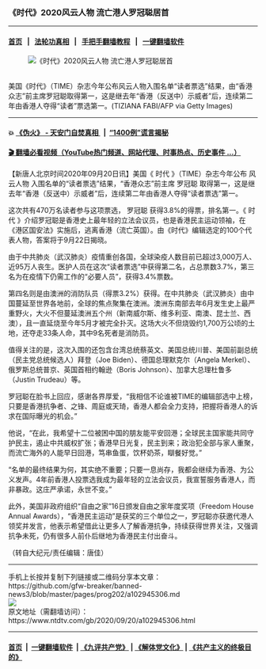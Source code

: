 ### 《时代》2020风云人物 流亡港人罗冠聪居首
------------------------

#### [首页](https://github.com/gfw-breaker/banned-news3/blob/master/README.md) &nbsp;&nbsp;|&nbsp;&nbsp; [法轮功真相](https://github.com/begood0513/basic/blob/master/README.md)  &nbsp;&nbsp;|&nbsp;&nbsp; [手把手翻墙教程](https://github.com/gfw-breaker/guides/wiki)  &nbsp;&nbsp;|&nbsp;&nbsp; [一键翻墙软件](https://github.com/gfw-breaker/nogfw/blob/master/README.md)  



<div><div class="featured_image">
 <figure>
  <img alt="《时代》2020风云人物 流亡港人罗冠聪居首" src="https://i.ntdtv.com/assets/uploads/2020/09/GettyImages-1228192580-800x450.jpg"/>
 </figure><br/>
 <span class="caption">
  美国《时代》（TIME）杂志今年公布风云人物入围名单“读者票选”结果，由“香港众志”前主席罗冠聪取得第一，这是继去年“香港（反送中）示威者”后，连续第二年由香港人夺得“读者”票选第一。(TIZIANA FABI/AFP via Getty Images)
 </span>
</div>
</div><hr/>

#### 💥 [《伪火》 - 天安门自焚真相 ](http://158.247.195.190:10000/videos/blog/weihuo.html)&nbsp; |&nbsp; [“1400例”谎言揭秘  ](http://158.247.195.190:10000/videos/blog/jiexi1400.html)

#### [ 🎬  翻墙必看视频（YouTube热门频道、网站代理、时事热点、历史事件 ...）](https://github.com/gfw-breaker/links/blob/master/banned.md)

<div><div class="post_content" itemprop="articleBody">
 <p>
  【新唐人北京时间2020年09月20日讯】美国《
  <ok href="https://www.ntdtv.com/gb/时代.htm">
   时代
  </ok>
  》（TIME）杂志今年公布
  <ok href="https://www.ntdtv.com/gb/风云人物.htm">
   风云人物
  </ok>
  入围名单的“读者票选”结果，“香港众志”前主席
  <ok href="https://www.ntdtv.com/gb/罗冠聪.htm">
   罗冠聪
  </ok>
  取得第一，这是继去年“香港（反送中）示威者”后，连续第二年由香港人夺得“读者票选”第一。
 </p>
 <p>
  这次共有470万名读者参与这项票选，
  <ok href="https://www.ntdtv.com/gb/罗冠聪.htm">
   罗冠聪
  </ok>
  获得3.8%的得票，排名第一。《
  <ok href="https://www.ntdtv.com/gb/时代.htm">
   时代
  </ok>
  》介绍罗冠聪是香港史上最年轻的立法会议员，也是香港民主运动领袖，在《港区国安法》实施后，逃离香港（流亡英国）。由《时代》编辑选定的100个代表人物，答案将于9月22日揭晓。
 </p>
 <p>
  由于中共肺炎（武汉肺炎）疫情重创各国，全球染疫人数目前已超过3,000万人、近95万人丧生。医护人员在这次“读者票选”中获得第二名，占总票数3.7%，第三名为在疫情下仍需工作的“必要人员”，获得3.4%票数。
 </p>
 <p>
  第四名则是由澳洲的消防队员（得票3.2%）获得。在中共肺炎（武汉肺炎）由中国蔓延至世界各地前，全球的焦点聚集在澳洲。澳洲东南部去年6月发生史上最严重野火，大火不但蔓延澳洲五个州（新南威尔斯、维多利亚、南澳、昆士兰、西澳），且一直延烧至今年5月才被完全扑灭。这场大火不但烧毁约1,700万公顷的土地，还夺走33条人命，其中9名死者是消防员。
 </p>
 <p>
  值得关注的是，这次入围的还包含台湾总统蔡英文、美国总统川普、美国前副总统（民主党总统候选人）拜登（Joe Biden）、德国总理默克尔（Angela Merkel）、俄罗斯总统普京、英国首相约翰逊（Boris Johnson）、加拿大总理杜鲁多（Justin Trudeau）等。
 </p>
 <p>
  罗冠聪在脸书上回应，感谢各界厚爱，“我相信不论谁被TIME的编辑部选中上榜，只要是香港抗争者、之锋、周庭或天琦，香港人都会全力支持，把握将香港人的诉求在国际曝光的机会。”
 </p>
 <p>
  他说，“在此，我希望十二位被困中国的朋友能平安回港；全球民主国家能共同守护民主，遏止中共威权扩张；香港早日光复，民主到来；政治犯全部与家人重聚，而流亡海外的人能早日回港，笃串鱼蛋，饮杯奶茶，瞓餐好觉。”
 </p>
 <p>
  “名单的最终结果为何，其实绝不重要；只要一息尚存，我都会继续为香港、为公义发声。4年前香港人投票选我成为最年轻的立法会议员，我宣誓服务香港人，而非暴政。这庄严承诺，永世不变。”
 </p>
 <p>
  此外，美国非政府组织“自由之家”16日颁发自由之家年度奖项（Freedom House Annual Awards），“香港民主运动”是获奖的三个单位之一，罗冠聪亦获邀代港人领奖并发言，他表示希望借此让更多人了解香港抗争，持续获得世界关注，又强调抗争未死，仍有很多人前仆后继地为香港民主付出奋斗。
 </p>
 <p>
  （转自大纪元/责任编辑：唐佳）
 </p>
 <div class="single_ad">
 </div>
</div>
</div>
<hr/>
手机上长按并复制下列链接或二维码分享本文章：<br/>
https://github.com/gfw-breaker/banned-news3/blob/master/pages/prog202/a102945306.md <br/>
<a href='https://github.com/gfw-breaker/banned-news3/blob/master/pages/prog202/a102945306.md'><img src='https://github.com/gfw-breaker/banned-news3/blob/master/pages/prog202/a102945306.md.png'/></a> <br/>
原文地址（需翻墙访问）：https://www.ntdtv.com/gb/2020/09/20/a102945306.html


------------------------
#### [首页](https://github.com/gfw-breaker/banned-news3/blob/master/README.md) &nbsp;|&nbsp; [一键翻墙软件](https://github.com/gfw-breaker/nogfw/blob/master/README.md) &nbsp;| [《九评共产党》](https://github.com/gfw-breaker/9ping.md/blob/master/README.md#九评之一评共产党是什么) | [《解体党文化》](https://github.com/gfw-breaker/jtdwh.md/blob/master/README.md) | [《共产主义的终极目的》](https://github.com/gfw-breaker/gczydzjmd.md/blob/master/README.md)


<img src='http://gfw-breaker.win/banned-news3/pages/prog202/a102945306.md' width='0px' height='0px'/>